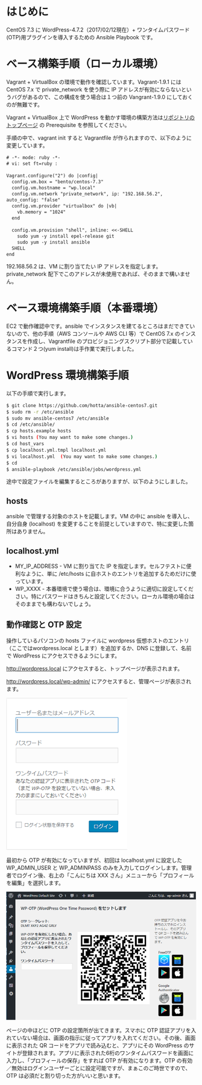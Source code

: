 # はじめに

CentOS 7.3 に WordPress-4.7.2（2017/02/12現在）+ ワンタイムパスワード(OTP)用プラグインを導入するための Ansible Playbook です。

# ベース構築手順（ローカル環境）

Vagrant + VirtualBox の環境で動作を確認しています。Vagrant-1.9.1 には CentOS 7.x で private_network を使う際に IP アドレスが有効にならないというバグがあるので、この構成を使う場合は１つ前の Vangrant-1.9.0 にしておくのが無難です。

Vagrant + VirtualBox 上で WordPress を動かす環境の構築方法は[リポジトリのトップページ](https://github.com/hotta/ansible-centos7) の Prerequisite を参照してください。

手順の中で、vagrant init すると Vagrantfile が作られますので、以下のように変更しています。

```Vagrantfile
# -*- mode: ruby -*-
# vi: set ft=ruby :

Vagrant.configure("2") do |config|
  config.vm.box = "bento/centos-7.3"
  config.vm.hostname = "wp.local"
  config.vm.network "private_network", ip: "192.168.56.2", auto_config: "false"
  config.vm.provider "virtualbox" do |vb|
    vb.memory = "1024"
  end
  
  config.vm.provision "shell", inline: <<-SHELL
    sudo yum -y install epel-release git
    sudo yum -y install ansible
  SHELL
end
```
192.168.56.2 は、VM に割り当てたい IP アドレスを指定します。private_network 配下でこのアドレスが未使用であれば、そのままで構いません。

# ベース環境構築手順（本番環境）

EC2 で動作確認中です。ansible でインスタンスを建てるところはまだできていないので、他の手順（AWS コンソールや AWS CLI 等）で CentOS 7.x のインスタンスを作成し、Vagrantfile のプロビジョニングスクリプト部分で記載しているコマンド２つ(yum install)は手作業で実行しました。

# WordPress 環境構築手順

以下の手順で実行します。

```bash
$ git clone https://github.com/hotta/ansible-centos7.git
$ sudo rm -r /etc/ansible
$ sudo mv ansible-centos7 /etc/ansible
$ cd /etc/ansible/
$ cp hosts.example hosts
$ vi hosts (You may want to make some changes.)
$ cd host_vars
$ cp localhost.yml.tmpl localhost.yml
$ vi localhost.yml  (You may want to make some changes.)
$ cd
$ ansible-playbook /etc/ansible/jobs/wordpress.yml
```

途中で設定ファイルを編集するところがありますが、以下のようにしました。

## hosts

ansible で管理する対象のホストを記載します。VM の中に ansible を導入し、自分自身 (localhost) を変更することを前提としていますので、特に変更した箇所はありません。

## localhost.yml

- MY_IP_ADDRESS - VM に割り当てた IP を指定します。セルフテストに便利なように、単に /etc/hosts に自ホストのエントリを追加するためだけに使っています。
- WP_XXXX - 本番環境で使う場合は、環境に合うように適切に設定してください。特にパスワードはきちんと設定してください。ローカル環境の場合はそのままでも構わないでしょう。

## 動作確認と OTP 設定

操作しているパソコンの hosts ファイルに wordpress 仮想ホストのエントリ（ここではwordpress.local とします）を追加するか、DNS に登録して、名前で WordPress にアクセスできるようにします。

http://wordpress.local にアクセスすると、トップページが表示されます。

http://wordpress.local/wp-admin/ にアクセスすると、管理ページが表示されます。

![Screenshot](https://github.com/hotta/images/blob/master/wp-login.png?raw=true) 

最初から OTP が有効になっていますが、初回は localhost.yml に設定した WP_ADMIN_USER と WP_ADMINPASS のみを入力してログインします。管理者でログイン後、右上の「こんにちは XXX さん」メニューから「プロフィールを編集」を選択します。

![Screenshot](https://github.com/hotta/images/blob/master/wp-otp-set.PNG?raw=true)

ページの中ほどに OTP の設定箇所が出てきます。スマホに OTP 認証アプリを入れていない場合は、画面の指示に従ってアプリを入れてください。その後、画面に表示された QR コードをアプリで読み込むと、アプリにその WordPress のサイトが登録されます。アプリに表示された6桁のワンタイムパスワードを画面に入力し、「プロフィールの保存」をすれば OTP が有効になります。OTP の有効／無効はログインユーザーごとに設定可能ですが、まぁこのご時世ですので、OTP は必須だと割り切った方がいいと思います。
